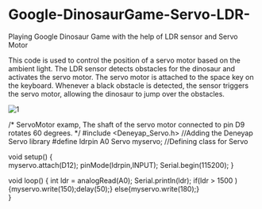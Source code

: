 # Google-DinosaurGame-Servo-LDR-
Playing Google Dinosaur Game with the help of LDR sensor and Servo Motor


This code is used to control the position of a servo motor based on the ambient light. The LDR sensor detects obstacles for the dinosaur and activates the servo motor. The servo motor is attached to the space key on the keyboard. Whenever a black obstacle is detected, the sensor triggers the servo motor, allowing the dinosaur to jump over the obstacles.


![1](https://github.com/nupeldakandemir/Google-DinosaurGame-Servo-LDR-/assets/120253252/03021bd9-6b13-42d1-be2e-6447240c3422)



/*
  ServoMotor examp,
  The shaft of the servo motor connected to pin D9 rotates 60 degrees.
*/
#include <Deneyap_Servo.h>       //Adding the Deneyap Servo library 
#define ldrpin A0
Servo myservo;                   //Defining class for Servo

void setup() {  
  myservo.attach(D12);
  pinMode(ldrpin,INPUT);
  Serial.begin(115200);
}

void loop() {
  int ldr = analogRead(A0);
  Serial.println(ldr);
  if(ldr > 1500  ){myservo.write(150);delay(50);}
  else{myservo.write(180);}                     
}



